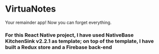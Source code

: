 # VirtuaNotes
Your remainder app! Now you can forget everything.

### For this React Native project, I have used NativeBase KitchenSink v2.2.1 as template; on top of the template, I have built a Redux store and a Firebase back-end